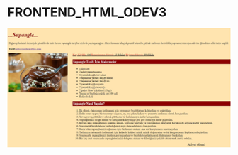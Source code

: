 # FRONTEND_HTML_ODEV3

![Github](https://github.com/ErenKorun/Frontend_Html_Odev3/blob/master/img/Odev3.jpg)